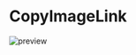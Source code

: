 # CopyImageLink

![preview](https://raw.githubusercontent.com/Skamt/BDAddons/main/CopyImageLink/assets/preview.png)
          
